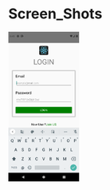 # Screen_Shots
<img src="https://github.com/ArunKumarVallal99/Login/blob/master/ScreenShots/Screenshot_1606223956.png" height=300px >
